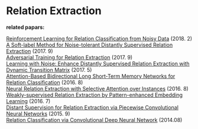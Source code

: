 # Relation Extraction

**related papars:**

[Reinforcement Learning for Relation Classification from Noisy Data](https://www.microsoft.com/en-us/research/wp-content/uploads/2017/11/AAAI2018Denoising.pdf) (2018. 2)  
[A Soft-label Method for Noise-tolerant Distantly Supervised Relation Extraction](http://aclweb.org/anthology/D17-1189) (2017. 9)  
[Adversarial Training for Relation Extraction](https://www.aclweb.org/anthology/D17-1187) (2017. 9)  
[Learning with Noise: Enhance Distantly Supervised Relation Extraction with Dynamic Transition Matrix](https://arxiv.org/pdf/1705.03995.pdf) (2017. 5)  
[Attention-Based Bidirectional Long Short-Term Memory Networks for Relation Classification](http://anthology.aclweb.org/P16-2034) (2016. 8)  
[Neural Relation Extraction with Selective Attention over Instances](http://aclweb.org/anthology/P16-1200) (2016. 8)  
[Weakly-supervised Relation Extraction by Pattern-enhanced Embedding Learning](https://arxiv.org/pdf/1711.03226.pdf) (2016. 7)  
[Distant Supervision for Relation Extraction via Piecewise Convolutional Neural Networks](http://www.emnlp2015.org/proceedings/EMNLP/pdf/EMNLP203.pdf) (2015. 9)  
[Relation Classification via Convolutional Deep Neural Network](http://www.aclweb.org/anthology/C14-1220) (2014.08)  




